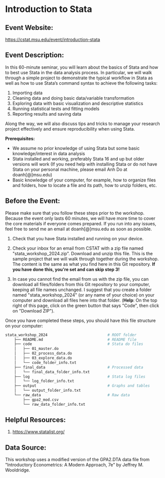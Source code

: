 # Introduction to Stata

## Event Website:
https://cstat.msu.edu/event/introduction-stata

## Event Description:
In this 60-minute seminar, you will learn about the basics of Stata and how to
best use Stata in the data analysis process. In particular, we will walk through
a simple project to demonstrate the typical workflow in Stata as well as how to
use Stata’s command syntax to achieve the following tasks:

1. Importing data
2. Cleaning data and doing basic data/variable transformation
3. Exploring data with basic visualization and descriptive statistics
4. Running statistical tests and fitting models
5. Reporting results and saving data

Along the way, we will also discuss tips and tricks to manage your research
project effectively and ensure reproducibility when using Stata.

**Prerequisites:**

* We assume no prior knowledge of using Stata but some basic knowledge/interest
in data analysis
* Stata installed and working, preferably Stata 16 and up but older versions
will work (If you need help with installing Stata or do not have Stata on your
personal machine, please email Anh Do at doanh\[@\]msu.edu)
* Basic knowledge of your computer, for example, how to organize files and
folders, how to locate a file and its path, how to unzip folders, etc.

## Before the Event:
Please make sure that you follow these steps prior to the workshop. Because the
event only lasts 60 minutes, we will have more time to cover the core materials
if everyone comes prepared. If you run into any issues, feel free to send me an
email at doanh\[@\]msu.edu as soon as possible.

1. Check that you have Stata installed and running on your device.

2. Check your inbox for an email from CSTAT with a zip file named
"stata_workshop_2024.zip". Download and unzip this file. This is the sample
project that we will walk through together during the workshop. The content is
the same as what you find here in this Git repository. **If you have done this,
you're set and can skip step 3!**

3. In case you cannot find the email from us with the zip file, you can download
all files/folders from this Git repository to your computer, keeping all file
names unchanged. I suggest that you create a folder named "stata_workshop_2024"
(or any name of your choice) on your computer and download all files here into
that folder. (**Help**: On the top right of this page, click on the green button
that says "Code", then click on "Download ZIP").

Once you have completed these steps, you should have this file structure on your
computer:

```bash
stata_workshop_2024                           # ROOT folder
    ├── README.md                             # README file
    ├── code                                  # Stata do files
    │   ├── 01_master.do
    │   ├── 02_process_data.do
    │   ├── 03_explore_data.do
    │   └── code_folder_info.txt
    ├── final_data                            # Processed data
    │   └── final_data_folder_info.txt
    ├── log                                   # Stata log files
    │   └── log_folder_info.txt
    ├── output                                # Graphs and tables
    │   └── output_folder_info.txt
    └── raw_data                              # Raw data
        ├── gpa2_mod.csv
        └── raw_data_folder_info.txt
```

## Helpful Resources:
1. https://www.statalist.org/

## Data Source:
This workshop uses a modified version of the GPA2.DTA data file from 
"Introductory Econometrics: A Modern Approach, 7e" by Jeffrey M. Wooldridge.
